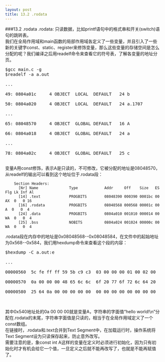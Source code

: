 ```yaml
---
layout: post
title: 13.2 .rodata
---
```

###13.2 .rodata
.rodata: 只读数据，比如printf语句中的格式串和开关(switch)语句的跳转表。<br>
我们在全局作用域和main函数的局部作用域各定义了一些变量，并且引入了一些新的关键字const、static、register来修饰变量，那么这些变量的存储空间是怎么分配的呢？我们编译之后用readelf命令来查看它的符号表，了解各变量的地址分页。

<pre class='terminal bootcamp'>
<span class='codeline'>$gcc main.c -g</span>
<span class='codeline'>$readelf -a a.out</span>
<span class='bash-output'>
...<br>
49: 0804a01c     4 OBJECT  LOCAL  DEFAULT   24 b <br>
50: 0804a020     4 OBJECT  LOCAL  DEFAULT   24 a.1707 <br>
...<br>
65: 08048570     4 OBJECT  GLOBAL DEFAULT   16 A <br>
66: 0804a018     4 OBJECT  GLOBAL DEFAULT   24 a <br>
...<br>
78: 0804a02c     4 OBJECT  GLOBAL DEFAULT   25 c
</span>
</pre>
变量A用const修饰，表示A是只读的，不可修改，它被分配的地址是08048570，从readelf的输出可以看到这个地址位于.rodata段：

        
        Section Headers:
          [Nr] Name              Type            Addr     Off    Size   ES Flg Lk Inf Al
          [14] .text             PROGBITS        08048390 000390 0001bc 00  AX  0   0 16
          [16] .rodata           PROGBITS        08048568 000568 00001c 00   A  0   0  4
          [24] .data             PROGBITS        0804a010 001010 000014 00  WA  0   0  4
          [25] .bss              NOBITS          0804a024 001024 00000c 00  WA  0   0  4

.rodata段在内存中的地址是0x08048568--0x08048584，在文件中的起始地址为0x568--0x584，我们用hexdump命令来查看这个段的内容：
<pre class='terminal bootcamp'>
<span class='codeline'>$hexdump -C a.out:e</span>
<span class='bash-output'>
...<br>
00000560  5c fe ff ff 59 5b c9 c3  03 00 00 00 01 00 02 00  |\...Y[..........| <br>
00000570  0a 00 00 00 48 65 6c 6c  6f 20 77 6f 72 6c 64 20  |....Hello world | <br>
00000580  25 64 0a 00 00 00 00 00  00 00 00 00 00 00 00 00  |%d..............| <br>
</span>
</pre>
其中0x540地址处的0a 00 00 00就是变量A，字符串的字面值“hello
world!\n”分配在.rodata的末尾，字符串字面值是只读的，相当于在全局作用域定义了一个const数组。<br>
在链接时，.rodata和.text合并到Text Segment中，在加载运行时，操作系统将Text
Segment设为只读保存起来，防止意外改写。<br>
需要注意的是，象const int
A这样的变量在定义时必须进行初始化，因为只有初始化时才有机会给它一个值，一旦定义之后就不能再改写了，也就是不能再赋值了。
